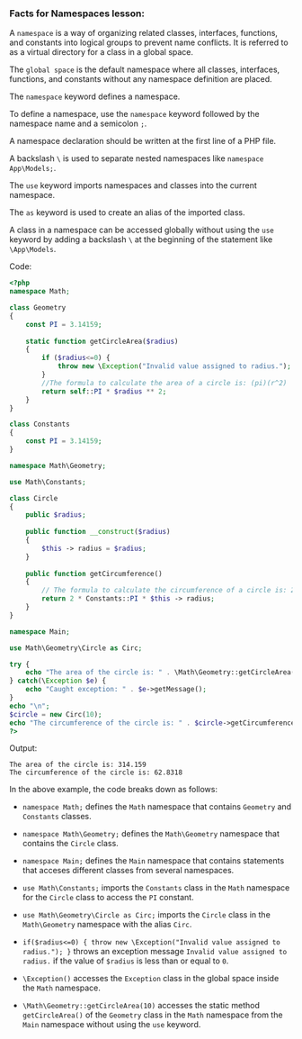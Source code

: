 ### Facts for Namespaces lesson:

A `namespace` is a way of organizing related classes, interfaces, functions, and constants into logical groups to prevent name conflicts. It is referred to as a virtual directory for a class in a global space.

The `global space` is the default namespace where all classes, interfaces, functions, and constants without any namespace definition are placed.  

The `namespace` keyword defines a namespace.

To define a namespace, use the `namespace` keyword followed by the namespace name and a semicolon `;`. 

A namespace declaration should be written at the first line of a PHP file.

A backslash `\` is used to separate nested namespaces like `namespace App\Models;`.

The `use` keyword imports namespaces and classes into the current namespace. 

The `as` keyword is used to create an alias of the imported class.

A class in a namespace can be accessed globally without using the `use` keyword by adding a backslash `\` at the beginning of the statement like `\App\Models`.

Code:

```php
<?php
namespace Math;

class Geometry
{
    const PI = 3.14159;
	
    static function getCircleArea($radius)
    {
        if ($radius<=0) {
            throw new \Exception("Invalid value assigned to radius.");
        }
        //The formula to calculate the area of a circle is: (pi)(r^2)
        return self::PI * $radius ** 2;
    }
}

class Constants
{
    const PI = 3.14159;
}

namespace Math\Geometry;

use Math\Constants;

class Circle
{
    public $radius;
	
    public function __construct($radius)
    {
        $this -> radius = $radius;
    }
	
    public function getCircumference()
    {
        // The formula to calculate the circumference of a circle is: 2(pi)(r)
        return 2 * Constants::PI * $this -> radius;
    }
}

namespace Main;

use Math\Geometry\Circle as Circ;

try {
    echo "The area of the circle is: " . \Math\Geometry::getCircleArea(10);
} catch(\Exception $e) {
    echo "Caught exception: " . $e->getMessage();
}
echo "\n";
$circle = new Circ(10);
echo "The circumference of the circle is: " . $circle->getCircumference();
?>
```

Output:
```
The area of the circle is: 314.159
The circumference of the circle is: 62.8318
```

In the above example, the code breaks down as follows:

 - `namespace Math;` defines the `Math` namespace that contains `Geometry` and `Constants` classes.

 - `namespace Math\Geometry;` defines the `Math\Geometry` namespace that contains the `Circle` class.

 - `namespace Main;` defines the `Main` namespace that contains statements that acceses different classes from several namespaces.

 - `use Math\Constants;` imports the `Constants` class in the `Math` namespace for the `Circle` class to access the `PI` constant.

 - `use Math\Geometry\Circle as Circ;` imports the `Circle` class in the `Math\Geometry` namespace with the alias `Circ`. 

 - `if($radius<=0) { throw new \Exception("Invalid value assigned to radius."); }` throws an exception message `Invalid value assigned to radius.` if the value of `$radius` is less than or equal to `0`.

 - `\Exception()` accesses the `Exception` class in the global space inside the `Math` namespace.

 - `\Math\Geometry::getCircleArea(10)` accesses the static method `getCircleArea()` of the `Geometry` class in the `Math` namespace from the `Main` namespace without using the `use` keyword.
